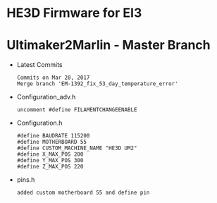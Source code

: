 # HE3D Firmware for EI3

# Ultimaker2Marlin - Master Branch
  - Latest Commits
  
		Commits on Mar 20, 2017
		Merge branch 'EM-1392_fix_53_day_temperature_error'

  - Configuration_adv.h
  
		uncomment #define FILAMENTCHANGEENABLE
	
  - Configuration.h
  
		#define BAUDRATE 115200
		#define MOTHERBOARD 55
		#define CUSTOM_MACHINE_NAME "HE3D UM2"
		#define X_MAX_POS 200
		#define Y_MAX_POS 300
		#define Z_MAX_POS 220

  - pins.h
  
		added custom motherboard 55 and define pin
